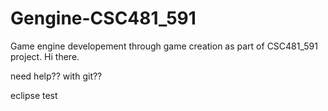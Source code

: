 # Gengine-CSC481_591
Game engine developement through game creation as part of CSC481_591 project.
Hi there.

need help?? with git??


eclipse test

